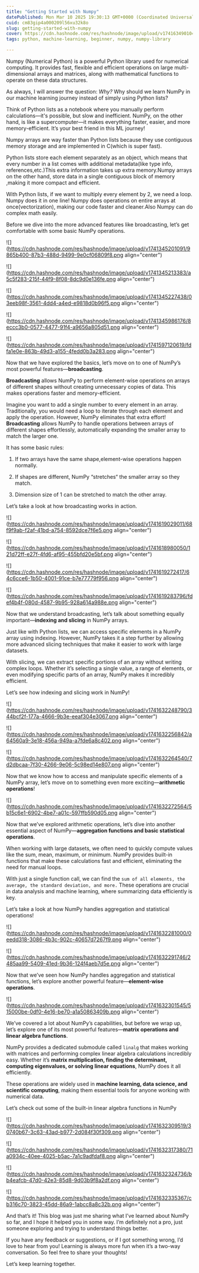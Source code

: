 ```yaml
---
title: "Getting Started with Numpy"
datePublished: Mon Mar 10 2025 19:30:13 GMT+0000 (Coordinated Universal Time)
cuid: cm83gip4a000209l56xu32k8o
slug: getting-started-with-numpy
cover: https://cdn.hashnode.com/res/hashnode/image/upload/v1741634901042/cff98082-a634-4917-9e0e-eb1c90d7e8d2.png
tags: python, machine-learning, beginner, numpy, numpy-library

---
```


Numpy (Numerical Python) is a powerful Python library used for numerical computing. It provides fast, flexible and efficient operations on large multi-dimensional arrays and matrices, along with mathematical functions to operate on these data structures.

As always, I will answer the question: *Why?* Why should we learn NumPy in our machine learning journey instead of simply using Python lists?

Think of Python lists as a notebook where you manually perform calculations—it's possible, but slow and inefficient. NumPy, on the other hand, is like a supercomputer—it makes everything faster, easier, and more memory-efficient. It’s your best friend in this ML journey!

Numpy arrays are way faster than Python lists because they use contiguous memory storage and are implemented in C(which is super fast).

Python lists store each element separately as an object, which means that every number in a list comes with additional metadata(like type info, references,etc.)This extra information takes up extra memory.Numpy arrays on the other hand, store data in a single contiguous block of memory ,making it more compact and efficient.

With Python lists, if we want to multiply every element by 2, we need a loop. Numpy does it in one line! Numpy does operations on entire arrays at once(vectorization), making our code faster and cleaner.Also Numpy can do complex math easily.

Before we dive into the more advanced features like broadcasting, let’s get comfortable with some basic NumPy operations.

![](https://cdn.hashnode.com/res/hashnode/image/upload/v1741345201091/9865b400-87b3-488d-9499-9e0cf06809f8.png align="center")

![](https://cdn.hashnode.com/res/hashnode/image/upload/v1741345213383/a5c5f283-215f-44f9-8f08-8dc9d0e136fe.png align="center")

![](https://cdn.hashnode.com/res/hashnode/image/upload/v1741345227438/03eeb98f-3561-4dd4-a4ed-e9818d0b96f5.png align="center")

![](https://cdn.hashnode.com/res/hashnode/image/upload/v1741345986176/8eccc3b0-0577-4477-91f4-a9656a805d51.png align="center")

![](https://cdn.hashnode.com/res/hashnode/image/upload/v1741597120619/fdfa1e0e-863b-49d3-a155-4fedd0b3a283.png align="center")

Now that we have explored the basics, let’s move on to one of NumPy’s most powerful features—**broadcasting**.

**Broadcasting** allows NumPy to perform element-wise operations on arrays of different shapes without creating unnecessary copies of data. This makes operations faster and memory-efficient.

Imagine you want to add a single number to every element in an array. Traditionally, you would need a loop to iterate through each element and apply the operation. However, NumPy eliminates that extra effort! **Broadcasting** allows NumPy to handle operations between arrays of different shapes effortlessly, automatically expanding the smaller array to match the larger one.

It has some basic rules:

1. If two arrays have the same shape,element-wise operations happen normally.
    
2. If shapes are different, NumPy “stretches“ the smaller array so they match.
    
3. Dimension size of 1 can be stretched to match the other array.
    

Let’s take a look at how broadcasting works in action.

![](https://cdn.hashnode.com/res/hashnode/image/upload/v1741619029011/68f9f9ab-f2af-41bd-a754-8592dce7f6e5.png align="center")

![](https://cdn.hashnode.com/res/hashnode/image/upload/v1741618980050/121d72ff-e27f-4fd6-af95-455bfd20e5bf.png align="center")

![](https://cdn.hashnode.com/res/hashnode/image/upload/v1741619272417/64c6cce6-1b50-4001-91ce-b7e77779f956.png align="center")

![](https://cdn.hashnode.com/res/hashnode/image/upload/v1741619283796/fdef4b4f-080d-4587-9b95-928a614a988e.png align="center")

Now that we understand broadcasting, let’s talk about something equally important—**indexing and slicing** in NumPy arrays.

Just like with Python lists, we can access specific elements in a NumPy array using indexing. However, NumPy takes it a step further by allowing more advanced slicing techniques that make it easier to work with large datasets.

With slicing, we can extract specific portions of an array without writing complex loops. Whether it’s selecting a single value, a range of elements, or even modifying specific parts of an array, NumPy makes it incredibly efficient.

Let’s see how indexing and slicing work in NumPy!

![](https://cdn.hashnode.com/res/hashnode/image/upload/v1741632248790/344bcf2f-177a-4666-9b3e-eeaf304e3067.png align="center")

![](https://cdn.hashnode.com/res/hashnode/image/upload/v1741632256842/a64560a9-3e18-456a-949a-a7fde6a8c402.png align="center")

![](https://cdn.hashnode.com/res/hashnode/image/upload/v1741632264540/7d2dbcaa-7f30-4266-9e06-5c98ed14e807.png align="center")

Now that we know how to access and manipulate specific elements of a NumPy array, let’s move on to something even more exciting—**arithmetic operations**!

![](https://cdn.hashnode.com/res/hashnode/image/upload/v1741632272564/5b15c6e1-6902-4be7-a01c-597ffb590d05.png align="center")

Now that we’ve explored arithmetic operations, let’s dive into another essential aspect of NumPy—**aggregation functions and basic statistical operations**.

When working with large datasets, we often need to quickly compute values like the sum, mean, maximum, or minimum. NumPy provides built-in functions that make these calculations fast and efficient, eliminating the need for manual loops.

With just a single function call, we can find the `sum of all elements, the average, the standard deviation, and more.` These operations are crucial in data analysis and machine learning, where summarizing data efficiently is key.

Let’s take a look at how NumPy handles aggregation and statistical operations!

![](https://cdn.hashnode.com/res/hashnode/image/upload/v1741632281000/0eedd318-3086-4b3c-902c-40657d7267f9.png align="center")

![](https://cdn.hashnode.com/res/hashnode/image/upload/v1741632291746/2485aa99-5409-41ed-9b36-124f4aeb7d5e.png align="center")

Now that we’ve seen how NumPy handles aggregation and statistical functions, let’s explore another powerful feature—**element-wise operations**.

![](https://cdn.hashnode.com/res/hashnode/image/upload/v1741632301545/515000be-0df0-4e16-be70-a1a50863409b.png align="center")

We’ve covered a lot about NumPy’s capabilities, but before we wrap up, let’s explore one of its most powerful features—**matrix operations and linear algebra functions**.

NumPy provides a dedicated submodule called `linalg` that makes working with matrices and performing complex linear algebra calculations incredibly easy. Whether it’s **matrix multiplication, finding the determinant, computing eigenvalues, or solving linear equations**, NumPy does it all efficiently.

These operations are widely used in **machine learning, data science, and scientific computing**, making them essential tools for anyone working with numerical data.

Let’s check out some of the built-in linear algebra functions in NumPy

![](https://cdn.hashnode.com/res/hashnode/image/upload/v1741632309519/30740b67-3c63-43ad-b977-2d084f30f309.png align="center")

![](https://cdn.hashnode.com/res/hashnode/image/upload/v1741632317380/71a0934c-40ee-4025-b5ac-7a1c9adfdaf8.png align="center")

![](https://cdn.hashnode.com/res/hashnode/image/upload/v1741632324736/bb4eafcb-47d0-42e3-85d8-9d03b9f8a2df.png align="center")

![](https://cdn.hashnode.com/res/hashnode/image/upload/v1741632335367/cb316c70-3823-45dd-86a9-1abcc8a8c32b.png align="center")

And that’s it! This blog was just me sharing what I’ve learned about NumPy so far, and I hope it helped you in some way. I’m definitely not a pro, just someone exploring and trying to understand things better.

If you have any feedback or suggestions, or if I got something wrong, I’d love to hear from you! Learning is always more fun when it’s a two-way conversation. So feel free to share your thoughts!

Let’s keep learning together.